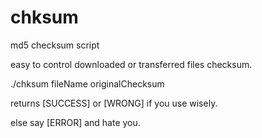 # chksum
md5 checksum script

easy to control downloaded or transferred files checksum.

./chksum fileName originalChecksum

returns [SUCCESS] or [WRONG] if you use wisely.

else say [ERROR] and hate you.
